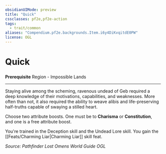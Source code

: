 ```yaml
---
obsidianUIMode: preview
title: "Quick"
cssclasses: pf2e,pf2e-action
tags:
  - trait/common
aliases: "Compendium.pf2e.backgrounds.Item.i6y4DiKvqitdE0PW"
license: OGL
---
```

# Quick

### 






**Prerequisite** Region - Impossible Lands

* * *

Staying alive among the scheming, ravenous undead of Geb required a deep knowledge of their motivations, capabilities, and weaknesses. More often than not, it also required the ability to weave alibis and life-preserving half-truths capable of swaying a stilled heart.

Choose two attribute boosts. One must be to **Charisma** or **Constitution**, and one is a free attribute boost.

You're trained in the Deception skill and the Undead Lore skill. You gain the [[Feats/Charming Liar|Charming Liar]] skill feat.

*Source: Pathfinder Lost Omens World Guide*
*OGL*